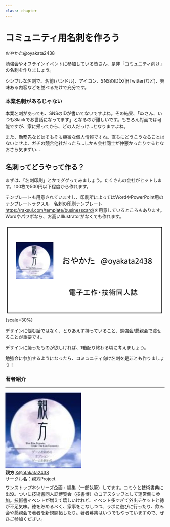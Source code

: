 ```yaml
---
class: chapter
---
```


# コミュニティ用名刺を作ろう

<div class="flush-right">
おやかた@oyakata2438
</div>

勉強会やオフラインイベントに参加している皆さん、是非「コミュニティ向け」の名刺を作りましょう。

シンプルな名刺で、名前(ハンドル)、アイコン、SNSのID(X(旧Twitter)など)、興味ある内容などを並べるだけで充分です。

### 本業名刺があるじゃない
本業名刺があっても、SNSのIDが書いてないですよね。その結果、「xxさん、いつもSlackでお世話になってます」となるのが難しいです。もちろん対面では可能ですが、家に帰ってから、どの人だっけ…となりますよね。

また、勤務先などはそもそも機微な個人情報ですね。直ちにどうこうなることはないにせよ、ガチの競合他社だったら…しかも会社同士が仲悪かったりするとなおさら気まずい…

## 名刺ってどうやって作る？
まずは、「名刺印刷」とかでググってみましょう。たくさんの会社がヒットします。100枚で500円以下程度から作れます。

テンプレートも用意されていますし、印刷所によってはWordやPowerPoint用のテンプレート<span class="footnote">ラクスル　名刺の印刷テンプレート　https://raksul.com/template/businesscard/</span>を用意しているところもあります。Wordやパワポなら、お高いIllustratorがなくても作れます。

![名刺の最低限の情報](images/chap-oyakata-greetingcard/meishi.png){scale=30%}

デザインに悩む話ではなく、とりあえず持っていること、勉強会/懇親会で渡せることが重要です。

デザインに凝ったものが欲しければ、1箱配り終わる頃に考えましょう。

勉強会に参加するようになったら、コミュニティ向け名刺を是非とも作りましょう！

### 著者紹介

---

<div class="author-profile">
    <img src="images/oyakata.jpg">
    <div>
        <div>
            <b>親方 </b>
            <a href="https://twitter.com/oyakata2438">X@otakata2438</a>
        </div>
        <div>
            サークル名：親方Project
        </div>
    </div>
</div>
<p style="margin-top: 0.5em; margin-bottom: 2em;">
ワンストップ本シリーズ企画・編集（一部執筆）してます。コミケと技術書典に出没。ついに技術書同人誌博覧会（技書博）のコアスタッフとして運営側に参加。技術書イベントが増えて嬉しいけれど、イベント多すぎて外出チケットと徳が不足気味。徳を貯めるべく、家事をこなしつつ、ラボに遊びに行ったり、飲み会や懇親会で著者を新規開拓したり。著者募集はいつでもやっていますので、ぜひご参加ください。
</p>